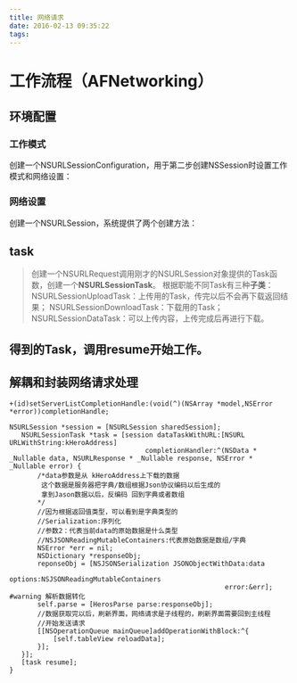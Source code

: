```yaml
---
title: 网络请求
date: 2016-02-13 09:35:22
tags:
---
```

# 工作流程（AFNetworking）

## 环境配置
### 工作模式
创建一个NSURLSessionConfiguration，用于第二步创建NSSession时设置工作模式和网络设置：
### 网络设置
创建一个NSURLSession，系统提供了两个创建方法：

## task
  >创建一个NSURLRequest调用刚才的NSURLSession对象提供的Task函数，创建一个**NSURLSessionTask**。
根据职能不同Task有三种**子类**：
NSURLSessionUploadTask：上传用的Task，传完以后不会再下载返回结果；
NSURLSessionDownloadTask：下载用的Task；
NSURLSessionDataTask：可以上传内容，上传完成后再进行下载。

<!--more-->
## 得到的Task，调用resume开始工作。

## 解耦和封装网络请求处理
```objc
+(id)setServerListCompletionHandle:(void(^)(NSArray *model,NSError *error))completionHandle;
```


```objc
NSURLSession *session = [NSURLSession sharedSession];
   NSURLSessionTask *task = [session dataTaskWithURL:[NSURL URLWithString:kHeroAddress]
                                  completionHandler:^(NSData * _Nullable data, NSURLResponse * _Nullable response, NSError * _Nullable error) {
       /*data参数是从 kHeroAddress上下载的数据
        这个数据是服务器把字典/数组根据Json协议编码以后生成的
        拿到Jason数据以后，反编码 回到字典或者数组
       */
       //因为根据返回值类型，可以看到是字典类型的
       //Serialization:序列化
       //参数2：代表当前data的原始数据是什么类型
       //NSJSONReadingMutableContainers:代表原始数据是数组/字典
       NSError *err = nil;
       NSDictionary *responseObj;
       reponseObj = [NSJSONSerialization JSONObjectWithData:data
                                                    options:NSJSONReadingMutableContainers
                                                      error:&err];
#warning 解析数据转化
       self.parse = [HerosParse parse:responseObj];
       //数据获取完以后，刷新界面，网络请求是子线程的，刷新界面需要回到主线程
       //开始发送请求
       [[NSOperationQueue mainQueue]addOperationWithBlock:^{
           [self.tableView reloadData];
       }];
   }];
   [task resume];
}
```
